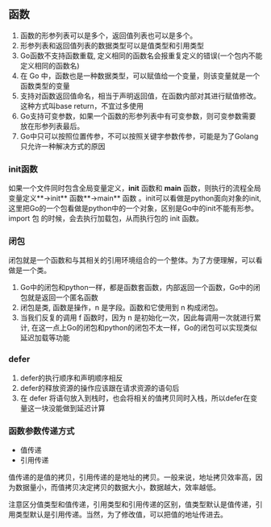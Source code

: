 

## 函数

1. 函数的形参列表可以是多个，返回值列表也可以是多个。
2. 形参列表和返回值列表的数据类型可以是值类型和引用类型
3. Go函数不支持函数重载, 定义相同的函数名会报重复定义的错误(一个包内不能定义相同的函数名)
4. 在 Go 中，函数也是一种数据类型，可以赋值给一个变量，则该变量就是一个函数类型的变量
5. 支持对函数返回值命名，相当于声明返回值，在函数内部对其进行赋值修改。这种方式叫base return，不宜过多使用
6. Go支持可变参数，如果一个函数的形参列表中有可变参数，则可变参数需要放在形参列表最后。
7. Go中只可以按照位置传参，不可以按照关键字参数传参，可能是为了Golang只允许一种解决方式的原因

### init函数

如果一个文件同时包含全局变量定义，**init** 函数和 **main** 函数，则执行的流程全局变量定义**->init** 函数**->main** 函数 。init可以看做是python面向对象的init,这里把Go的一个包看做是python中的一个对象，区别是Go中的init不能有形参。import 包 的时候，会去执行加载包，从而执行包的 init 函数。



### 闭包

闭包就是一个函数和与其相关的引用环境组合的一个整体。为了方便理解，可以看做是一个类。

1. Go中的闭包和python一样，都是函数套函数，内部返回一个函数，Go中的闭包就是返回一个匿名函数
2. 闭包是类, 函数是操作，n 是字段。函数和它使用到 n 构成闭包。
3. 当我们反复的调用 f 函数时，因为 n 是初始化一次，因此每调用一次就进行累计, 在这一点上Go的闭包和python的闭包不太一样，Go的闭包可以实现类似延迟加载等功能



### defer

1. defer的执行顺序和声明顺序相反
2. defer的释放资源的操作应该跟在请求资源的语句后
3. 在 defer 将语句放入到栈时，也会将相关的值拷贝同时入栈，所以defer在变量这一块没能做到延迟计算

### 函数参数传递方式

* 值传递
* 引用传递

值传递的是值的拷贝，引用传递的是地址的拷贝。一般来说，地址拷贝效率高，因为数据量小，而值拷贝决定拷贝的数据大小，数据越大，效率越低。

注意区分值类型和值传递，引用类型和引用传递的区别，值类型默认是值传递，引用类型默认是引用传递。当然，为了修改值，可以把值的地址传进去。









